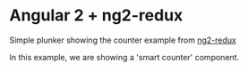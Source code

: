 # Angular 2 + ng2-redux

Simple plunker showing the counter example from [ng2-redux](https://github.com/wbuchwalter/ng2-redux)

In this example, we are showing a 'smart counter' component.